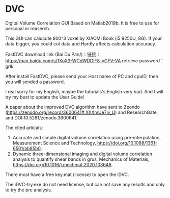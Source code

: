 # DVC
Digital Volume Correlation GUI Based on Matlab2019b.
It is free to use for personal or reaserch.

This GUI can calucute 800^3 voxel by XIAOMI Book (i5 8250U, 8G). If your data bigger, you could cut data and Hardly affects calculation accuracy.

FastDVC download link (Bai Du Pan/)：链接：https://pan.baidu.com/s/1XoX3-WCdWDDlF8-yGFV-VA 
retrieve password：grlk 

After install FastDVC, please send your Host name of PC and cpuID, then you will sended a password.

I real sorry for my English, maybe the tutorials's English very bad. And I will  try my best to update the User Guide!

A paper about the improved DVC algorithm have sent to Zeondo (https://zenodo.org/record/3600641#.XhXmUe7iv_U) and ResearchGate, and DOI:10.5281/zenodo.3600641.

The cited articals:
1. Accurate and simple digital volume correlation using pre-interpolation, Measurement Science and Technology, https://doi.org/10.1088/1361-6501/ab85b0.
2. Dynamic three-dimensional imaging and digital volume correlation analysis to quantify shear bands in grus, Mechanics of Materials, https://doi.org/10.1016/j.mechmat.2020.103646.

There most have a free key.mat (license) to open the iDVC.

The iDVC-try.exe do not need license, but can not save any results and only to try the pre analysis.
